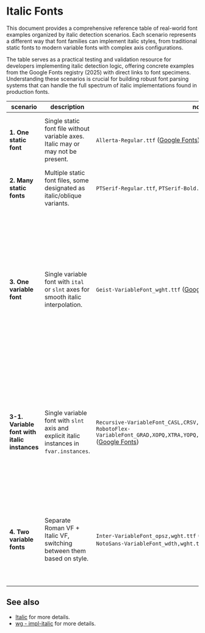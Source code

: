 # Italic Fonts

This document provides a comprehensive reference table of real-world font examples organized by italic detection scenarios. Each scenario represents a different way that font families can implement italic styles, from traditional static fonts to modern variable fonts with complex axis configurations.

The table serves as a practical testing and validation resource for developers implementing italic detection logic, offering concrete examples from the Google Fonts registry (2025) with direct links to font specimens. Understanding these scenarios is crucial for building robust font parsing systems that can handle the full spectrum of italic implementations found in production fonts.

| scenario                                     | description                                                                              | non-italic examples                                                                                                                                                                                                                                                                   | italic examples                                                                                                                                                                                                        | method         | notes                                                                                                                                                                                                                                                                                                                                                  |
| -------------------------------------------- | ---------------------------------------------------------------------------------------- | ------------------------------------------------------------------------------------------------------------------------------------------------------------------------------------------------------------------------------------------------------------------------------------- | ---------------------------------------------------------------------------------------------------------------------------------------------------------------------------------------------------------------------- | -------------- | ------------------------------------------------------------------------------------------------------------------------------------------------------------------------------------------------------------------------------------------------------------------------------------------------------------------------------------------------------ |
| **1. One static font**                       | Single static font file without variable axes. Italic may or may not be present.         | `Allerta-Regular.ttf` ([Google Fonts](https://fonts.google.com/specimen/Allerta))                                                                                                                                                                                                     | `Molle-Italic.ttf` ([Google Fonts](https://fonts.google.com/specimen/Molle))                                                                                                                                           | OS/2           | Only 1 font (Molle) with italic-only scenario out of 1,885 fonts (2025 Google Fonts registry)                                                                                                                                                                                                                                                          |
| **2. Many static fonts**                     | Multiple static font files, some designated as italic/oblique variants.                  | `PTSerif-Regular.ttf`, `PTSerif-Bold.ttf` ([Google Fonts](https://fonts.google.com/specimen/PT+Serif))                                                                                                                                                                                | `PTSerif-Italic.ttf`, `PTSerif-BoldItalic.ttf` ([Google Fonts](https://fonts.google.com/specimen/PT+Serif))                                                                                                            | OS/2           | Most common scenario for traditional font families                                                                                                                                                                                                                                                                                                     |
| **3. One variable font**                     | Single variable font with `ital` or `slnt` axes for smooth italic interpolation.         | `Geist-VariableFont_wght.ttf` ([Google Fonts](https://fonts.google.com/specimen/Geist))                                                                                                                                                                                               | `EB Garamond` (legacy) ([Google Fonts Knowledge](https://fonts.google.com/knowledge/glossary/italic_axis))                                                                                                             | `ital` axis    | Google Fonts claims "EB Garamond" as VF font with [supports `ital` (0)](https://gist.github.com/softmarshmallow/5e89a878092af47c750a0a297a814b29) axis support, but Google Fonts has dropped the `ital` axis and none are found in current registry. This may still exist on non-Google Fonts; we will support and treat `ital` axis when encountered. |
| **3-1. Variable font with italic instances** | Single variable font with `slnt` axis and explicit italic instances in `fvar.instances`. | `Recursive-VariableFont_CASL,CRSV,MONO,slnt,wght.ttf` ([Google Fonts](https://fonts.google.com/specimen/Recursive))<br>`RobotoFlex-VariableFont_GRAD,XOPQ,XTRA,YOPQ,YTAS,YTDE,YTFI,YTLC,YTUC,opsz,slnt,wdth,wght.ttf` ([Google Fonts](https://fonts.google.com/specimen/Roboto+Flex)) | Same files with italic instances via `slnt` axis and `fvar.instances`                                                                                                                                                  | fvar.instances | Exceptional case: Not "italic" by OS/2 flags, but [supports `slnt` (~15)](https://gist.github.com/softmarshmallow/5e89a878092af47c750a0a297a814b29) axis with explicit italic instances. Detection relies on PostScript names in `fvar.instances` rather than reliable table sources.                                                                  |
| **4. Two variable fonts**                    | Separate Roman VF + Italic VF, switching between them based on style.                    | `Inter-VariableFont_opsz,wght.ttf` ([Google Fonts](https://fonts.google.com/specimen/Inter))<br>`NotoSans-VariableFont_wdth,wght.ttf` ([Google Fonts](https://fonts.google.com/noto/specimen/Noto+Sans))                                                                              | `Inter-Italic-VariableFont_opsz,wght.ttf` ([Google Fonts](https://fonts.google.com/specimen/Inter))<br>`NotoSans-Italic-VariableFont_wdth,wght.ttf` ([Google Fonts](https://fonts.google.com/noto/specimen/Noto+Sans)) | OS/2           | [~160 variable fonts](https://gist.github.com/softmarshmallow/02982976f1f72dba5aaad4dc80befbfb) with exactly 2 variants (2025 Google Fonts registry). When 2 VF variants exist, they are explicitly `["regular", "italic"]`.                                                                                                                           |

## See also

- [Italic](./italic.md) for more details.
- [wg - impl-italic](../wg/feat-paragraph/impl-italic.md) for more details.
